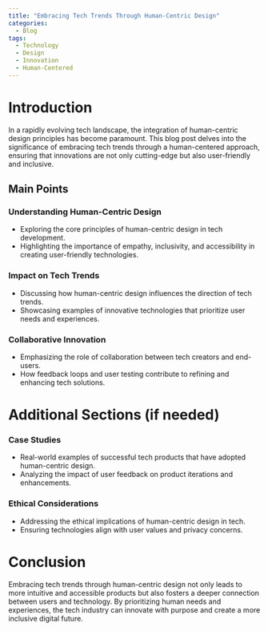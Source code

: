 ```yaml
---
title: "Embracing Tech Trends Through Human-Centric Design"
categories:
  - Blog
tags:
  - Technology
  - Design
  - Innovation
  - Human-Centered
---
```


# Introduction
In a rapidly evolving tech landscape, the integration of human-centric design principles has become paramount. This blog post delves into the significance of embracing tech trends through a human-centered approach, ensuring that innovations are not only cutting-edge but also user-friendly and inclusive.

## Main Points
### Understanding Human-Centric Design
- Exploring the core principles of human-centric design in tech development.
- Highlighting the importance of empathy, inclusivity, and accessibility in creating user-friendly technologies.

### Impact on Tech Trends
- Discussing how human-centric design influences the direction of tech trends.
- Showcasing examples of innovative technologies that prioritize user needs and experiences.

### Collaborative Innovation
- Emphasizing the role of collaboration between tech creators and end-users.
- How feedback loops and user testing contribute to refining and enhancing tech solutions.

# Additional Sections (if needed)
### Case Studies
- Real-world examples of successful tech products that have adopted human-centric design.
- Analyzing the impact of user feedback on product iterations and enhancements.

### Ethical Considerations
- Addressing the ethical implications of human-centric design in tech.
- Ensuring technologies align with user values and privacy concerns.

# Conclusion
Embracing tech trends through human-centric design not only leads to more intuitive and accessible products but also fosters a deeper connection between users and technology. By prioritizing human needs and experiences, the tech industry can innovate with purpose and create a more inclusive digital future.